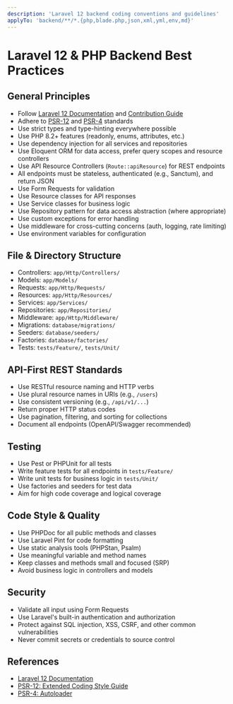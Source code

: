```yaml
---
description: 'Laravel 12 backend coding conventions and guidelines'
applyTo: 'backend/**/*.{php,blade.php,json,xml,yml,env,md}'
---
```


# Laravel 12 & PHP Backend Best Practices

## General Principles
- Follow [Laravel 12 Documentation](https://laravel.com/docs/12.x/) and [Contribution Guide](https://laravel.com/docs/12.x/contributions)
- Adhere to [PSR-12](https://www.php-fig.org/psr/psr-12/) and [PSR-4](https://www.php-fig.org/psr/psr-4/) standards
- Use strict types and type-hinting everywhere possible
- Use PHP 8.2+ features (readonly, enums, attributes, etc.)
- Use dependency injection for all services and repositories
- Use Eloquent ORM for data access, prefer query scopes and resource controllers
- Use API Resource Controllers (`Route::apiResource`) for REST endpoints
- All endpoints must be stateless, authenticated (e.g., Sanctum), and return JSON
- Use Form Requests for validation
- Use Resource classes for API responses
- Use Service classes for business logic
- Use Repository pattern for data access abstraction (where appropriate)
- Use custom exceptions for error handling
- Use middleware for cross-cutting concerns (auth, logging, rate limiting)
- Use environment variables for configuration

## File & Directory Structure
- Controllers: `app/Http/Controllers/`
- Models: `app/Models/`
- Requests: `app/Http/Requests/`
- Resources: `app/Http/Resources/`
- Services: `app/Services/`
- Repositories: `app/Repositories/`
- Middleware: `app/Http/Middleware/`
- Migrations: `database/migrations/`
- Seeders: `database/seeders/`
- Factories: `database/factories/`
- Tests: `tests/Feature/`, `tests/Unit/`

## API-First REST Standards
- Use RESTful resource naming and HTTP verbs
- Use plural resource names in URIs (e.g., `/users`)
- Use consistent versioning (e.g., `/api/v1/...`)
- Return proper HTTP status codes
- Use pagination, filtering, and sorting for collections
- Document all endpoints (OpenAPI/Swagger recommended)

## Testing
- Use Pest or PHPUnit for all tests
- Write feature tests for all endpoints in `tests/Feature/`
- Write unit tests for business logic in `tests/Unit/`
- Use factories and seeders for test data
- Aim for high code coverage and logical coverage

## Code Style & Quality
- Use PHPDoc for all public methods and classes
- Use Laravel Pint for code formatting
- Use static analysis tools (PHPStan, Psalm)
- Use meaningful variable and method names
- Keep classes and methods small and focused (SRP)
- Avoid business logic in controllers and models

## Security
- Validate all input using Form Requests
- Use Laravel's built-in authentication and authorization
- Protect against SQL injection, XSS, CSRF, and other common vulnerabilities
- Never commit secrets or credentials to source control

## References
- [Laravel 12 Documentation](https://laravel.com/docs/12.x/)
- [PSR-12: Extended Coding Style Guide](https://www.php-fig.org/psr/psr-12/)
- [PSR-4: Autoloader](https://www.php-fig.org/psr/psr-4/)


